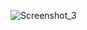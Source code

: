 ![Screenshot_3](https://user-images.githubusercontent.com/64174995/166116268-e040a773-87dc-4f94-bfae-446bd724bd0c.png)
